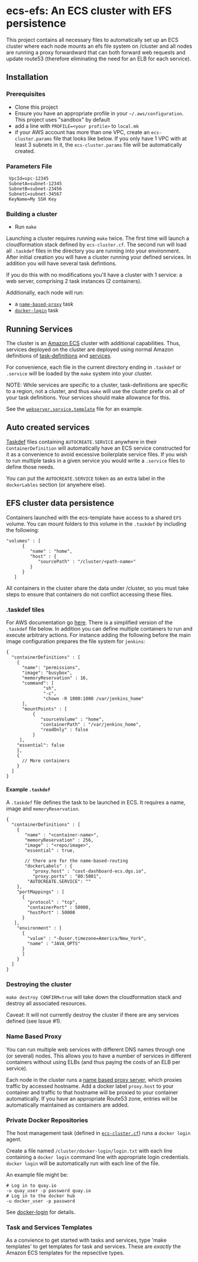 # ecs-efs:  An ECS cluster with EFS persistence

This project contains all necessary files to automatically set up an
ECS cluster where each node mounts an efs file system on /cluster and
all nodes are running a proxy forwardward that can both forward web
requests and update route53 (therefore eliminating the need for an ELB
for each service).

## Installation


### Prerequisites

* Clone this project
* Ensure you have an appropriate profile in your `~/.aws/configuration`.
  This project uses "sandbox" by default
* add a line with `PROFILE=<your profile>` to `local.mk`
* if your AWS account has more than one VPC, create an
  `ecs-cluster.params` file that looks like below.  If you only have 1
  VPC with at least 3 subnets in it, the `ecs-cluster.params` file will be
  automatically created.

### Parameters File

     VpcId=vpc-12345
     SubnetA=subnet-12345
     SubnetB=subnet-23456
     SubnetC=subnet-34567
     KeyName=My SSH Key


### Building a cluster

* Run `make` 

Launching a cluster requires running `make` twice. The first time will
launch a cloudformation stack defined by `ecs-cluster.cf`. The second
run will load all `.taskdef` files in the directory you are running
into your environment. After initial creation you will have a cluster
running your defined services. In addition you will have several task
defintions.

If you do this with no modifications you'll have a cluster with 1
service: a web server, comprising 2 task instances (2 containers).

Additionally, each node will run:
* a [`name-based-proxy`](#name-based-proxy) task 
* [`docker-login`](#private-docker-repositories) task

## Running Services

The cluster is an [Amazon ECS](https://aws.amazon.com/ecs/) cluster with additional capabilities. Thus, services deployed on the cluster are deployed using normal Amazon definitions of [task-definitions](http://docs.aws.amazon.com/AmazonECS/latest/developerguide/task_definitions.html) and [services](http://docs.aws.amazon.com/AmazonECS/latest/developerguide/ecs_services.html).

For convenience, each file in the current directory ending in
`.taskdef` or `.service` will be loaded by the `make` system into your
cluster.

NOTE: While services are specific to a cluster, task-definitions are
specific to a region, not a cluster, and thus `make` will use the
cluster prefix on all of your task definitions.  Your services should
make allowance for this.  

See the [`webserver.service.template`](webserver.service.template)
file for an example.

## Auto created services

[Taskdef](#.taskdef-files) files containing `AUTOCREATE.SERVICE`
anywhere in their `ContainerDefinition` will automatically have an ECS
service constructed for it as a convenience to avoid excessive
boilerplate service files. If you wish to run multiple tasks in a
given service you would write a `.service` files to define those
needs.

You can put the `AUTOCREATE.SERVICE` token as an extra label in the
`dockerLables` section (or anywhere else).


## EFS cluster data persistence

Containers launched with the ecs-template have access to a shared
`EFS` volume. You can mount folders to this volume in the `.taskdef`
by including the following:

```
"volumes" : [
      {
         "name" : "home",
         "host" : {
            "sourcePath" : "/cluster/<path-name>"
         }
      }
   ]
```

All containers in the cluster share the data under /cluster, so you
must take steps to ensure that containers do not conflict accessing
these files.

### .taskdef tiles

For AWS documentation go [here](http://docs.aws.amazon.com/AmazonECS/latest/developerguide/task_definitions.html). There is a simplified version of the `.taskdef` file below. In addition you can define multiple containers to run and execute arbitrary actions. For instance adding the following before the main image configuration prepares the file system for `jenkins`:

    {
      "containerDefinitions" : [
        {
          "name": "permissions",
          "image": "busybox",
          "memoryReservation" : 16,
          "command": [
                  "sh",
                  "-c",
                  "chown -R 1000:1000 /var/jenkins_home"
          ],
          "mountPoints" : [
              {
                 "sourceVolume" : "home",
                 "containerPath" : "/var/jenkins_home",
                 "readOnly" : false
              }
         ],
        "essential": false
        },
        {
          // More containers
        }
      ]
    }

#### Example `.taskdef`

A `.taskdef` file defines the task to be launched in ECS. It requires
a name, image and `memoryReservation`.

    {
      "containerDefinitions" : [
        {
           "name" : "<container-name>",
           "memoryReservation" : 256,
           "image" : "<repo/image>",
           "essential" : true,

           // there are for the name-based-routing
           "dockerLabels" : {
              "proxy.host" : "cost-dashboard-ecs.dgs.io",
              "proxy.ports" : "80:5001",
            "AUTOCREATE.SERVICE": ""
        },
        "portMappings" : [
          {
            "protocol" : "tcp",
            "containerPort" : 50000,
            "hostPort" : 50000
          }
       ],
        "environment" : [
          {
            "value" : "-Duser.timezone=America/New_York",
            "name" : "JAVA_OPTS"
          }
          ]
        }
      ]
    }


### Destroying the cluster

`make destroy CONFIRM=true` will take down the cloudformation stack
and destroy all associated resources.

Caveat: It will not currently destroy the cluster if there are any
services defined (see Issue #1).


### Name Based Proxy

You can run multiple web services with different DNS names through one
(or several) nodes.  This allows you to have a number of services in
different containers without using ELBs (and thus paying the costs of
an ELB per service).

Each node in the cluster runs a [name based proxy
server](https://github.com/deweysasser/docker-name-proxy-server),
which proxies traffic by accessed hostname.  Add a docker label
`proxy.host` to your container and traffic to that hostname will be
proxied to your container automatically.  If you have an appropriate
Route53 zone, entries will be automatically maintained as containers
are added.

### Private Docker Repositories

The host management task (defined in
[`ecs-cluster.cf`](ecs-cluster.cf)) runs a `docker login` agent.

Create a file named `/cluster/docker-login/login.txt` with each line
containing a `docker login` command line with appropriate login
credentials. `docker login` will be automatically run with each line
of the file.

An example file might be:

```
# Log in to quay.io
-u quay_user -p password quay.io
# Log in to the docker hub
-u docker_user -p password
```

See [docker-login](https://hub.docker.com/r/deweysasser/docker-ecs-login/)
for details.

### Task and Services Templates

As a convience to get started with tasks and services, type 'make
templates' to get templates for task and services.  These are
*exactly* the Amazon ECS templates for the repsective types.

